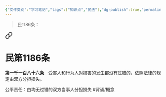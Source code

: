 ```yaml
---
{"文件类别":"学习笔记","tags":["知识点","民法"],"dg-publish":true,"permalink":"/学习笔记studyup/知识点cheese/公平责任/","dgPassFrontmatter":true,"created":"2024-09-16T22:34:56.897+08:00","updated":"2024-10-28T12:06:46.131+08:00"}
---
```


>民1186条：
<div class="transclusion internal-embed is-loaded"><a class="markdown-embed-link" href="////#t1186" aria-label="Open link"><svg xmlns="http://www.w3.org/2000/svg" width="24" height="24" viewBox="0 0 24 24" fill="none" stroke="currentColor" stroke-width="2" stroke-linecap="round" stroke-linejoin="round" class="svg-icon lucide-link"><path d="M10 13a5 5 0 0 0 7.54.54l3-3a5 5 0 0 0-7.07-7.07l-1.72 1.71"></path><path d="M14 11a5 5 0 0 0-7.54-.54l-3 3a5 5 0 0 0 7.07 7.07l1.71-1.71"></path></svg></a><div class="markdown-embed">

<div class="markdown-embed-title">

# 民第1186条

</div>


**第一千一百八十六条**　受害人和行为人对损害的发生都没有过错的，依照法律的规定由双方分担损失。 

</div></div>


公平责任：由均无过错的双方当事人分担损失 #背诵/概念 